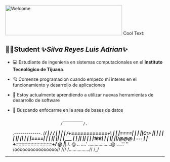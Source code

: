 <a href="https://cooltext.com"><img src="https://images.cooltext.com/5508438.png" width="369" height="95" alt="Welcome" /></a>
<a href="http://cooltext.com" target="_top"><img src="https://cooltext.com/images/ct_pixel.gif" width="80" height="15" alt="Cool Text: Logo and Graphics Generator" border="0" /></a>

## 🧑‍🎓Student ✨*Silva Reyes Luis Adrian*✨
- 💻 Estudiante de ingeniería en sistemas computacionales en el **Instituto Tecnológico de Tijuana**.
- 💘 Comenze programacion cuando empezo mi interes en el funcionamiento y desarrollo de aplicaciones
- 📖 Estoy actualmente aprendiendo a utilizar nuevas herramientas de desarrollo de software 
- 🔭 Buscando enfocarme en la area de bases de datos 

	
                            _________
                           /         /.
    .-------------.       /_________/ |
   /             / |      |         | |
  /+============+\ |      | |====|  | |
  ||C:\>        || |      |         | |
  ||            || |      | |====|  | |
  ||            || |      |   ___   | |
  ||            || |      |  |166|  | |
  ||            ||/@@@    |   ---   | |
  \+============+/    @   |_________|./.
                     @          ..  ....'
  ..................@     __.'.'  ''
 /oooooooooooooooo//     ///
/................//     /_/
------------------
